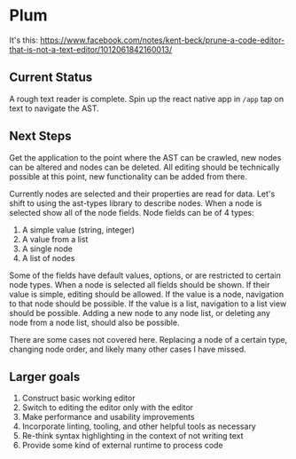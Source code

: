 # Plum

It's this: https://www.facebook.com/notes/kent-beck/prune-a-code-editor-that-is-not-a-text-editor/1012061842160013/

## Current Status

A rough text reader is complete. Spin up the react native app in `/app` tap on text to navigate the AST. 

## Next Steps

Get the application to the point where the AST can be crawled, new nodes can be altered and nodes can be deleted. All editing should be technically possible at this point, new functionality can be added from there.

Currently nodes are selected and their properties are read for data. Let's shift to using the ast-types library to describe nodes. When a node is selected show all of the node fields. Node fields can be of 4 types:

1. A simple value (string, integer)
2. A value from a list
2. A single node
3. A list of nodes

Some of the fields have default values, options, or are restricted to certain node types. When a node is selected all fields should be shown. If their value is simple, editing should be allowed. If the value is a node, navigation to that node should be possible. If the value is a list, navigation to a list view should be possible. Adding a new node to any node list, or deleting any node from a node list, should also be possible.

There are some cases not covered here. Replacing a node of a certain type, changing node order, and likely many other cases I have missed.

## Larger goals

1. Construct basic working editor
2. Switch to editing the editor only with the editor
3. Make performance and usability improvements
4. Incorporate linting, tooling, and other helpful tools as necessary
5. Re-think syntax highlighting in the context of not writing text
6. Provide some kind of external runtime to process code




